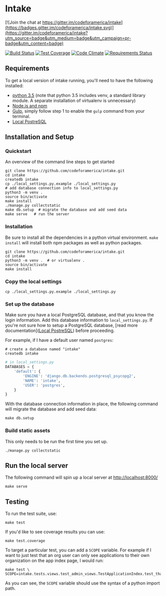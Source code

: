 # Intake

[![Join the chat at https://gitter.im/codeforamerica/intake](https://badges.gitter.im/codeforamerica/intake.svg)](https://gitter.im/codeforamerica/intake?utm_source=badge&utm_medium=badge&utm_campaign=pr-badge&utm_content=badge)

[![Build Status](https://travis-ci.org/codeforamerica/intake.svg?branch=master)](https://travis-ci.org/codeforamerica/intake) [![Test Coverage](https://codeclimate.com/github/codeforamerica/intake/badges/coverage.svg)](https://codeclimate.com/github/codeforamerica/intake/coverage) [![Code Climate](https://codeclimate.com/github/codeforamerica/intake/badges/gpa.svg)](https://codeclimate.com/github/codeforamerica/intake) 
[![Requirements Status](https://requires.io/github/codeforamerica/intake/requirements.svg?branch=master)](https://requires.io/github/codeforamerica/intake/requirements/?branch=master)

## Requirements
To get a local version of intake running, you'll need to have the following installed:
*   [python 3.5](https://github.com/codeforamerica/howto/blob/master/Python-Virtualenv.md) (note that python 3.5 includes venv, a standard library module. A separate installation of virtualenv is  unnecessary)
*   [Node.js and npm](https://github.com/codeforamerica/howto/blob/master/Node.js.md)
*   [Gulp](https://github.com/gulpjs/gulp/blob/master/docs/getting-started.md), simply follow step 1 to enable the `gulp` command from your terminal.
*   [Local PostreSQL](https://github.com/codeforamerica/howto/blob/master/PostgreSQL.md)

## Installation and Setup

### Quickstart

An overview of the command line steps to get started
```
git clone https://github.com/codeforamerica/intake.git
cd intake
createdb intake
cp ./local_settings.py.example ./local_settings.py
# add database connection info to local_settings.py
python3 -m venv .
source bin/activate
make install
./manage.py collectstatic
make db.setup  # migrate the database and add seed data
make serve   # run the server
```

### Installation

Be sure to install all the dependencies in a python virtual environment. `make install` will install both npm packages as well as python packages.

```
git clone https://github.com/codeforamerica/intake.git
cd intake
python3 -m venv .  # or virtualenv .
source bin/activate
make install
```

### Copy the local settings

```
cp ./local_settings.py.example ./local_settings.py
```


### Set up the database

Make sure you have a local PostgreSQL database, and that you know the login information. Add this database information to `local_settings.py`. If you're not sure how to setup a PostgreSQL database, [read more documentation]([Local PostreSQL](https://github.com/codeforamerica/howto/blob/master/PostgreSQL.md)) before proceeding.

For example, if I have a default user named `postgres`:

```
# create a database named "intake"
createdb intake
```

```python
# in local_settings.py
DATABASES = {
    'default': {
        'ENGINE': 'django.db.backends.postgresql_psycopg2',
        'NAME': 'intake',
        'USER': 'postgres',
    }
}
```


With the database connection information in place, the following command will migrate the database and add seed data:

```
make db.setup
```


### Build static assets

This only needs to be run the first time you set up.

```
./manage.py collectstatic
```

## Run the local server

The following command will spin up a local server at [http://localhost:8000/](http://localhost:8000/)

```
make serve
```

## Testing

To run the test suite, use:
```
make test
```


If you'd like to see coverage results you can use:
```
make test.coverage
```

To target a particular test, you can add a `SCOPE` variable. For example if I want to just test that an org user can only see applications to their own organization on the app index page, I would run:
```
make test \
SCOPE=intake.tests.views.test_admin_views.TestApplicationIndex.test_that_org_user_can_only_see_apps_to_own_org
```

As you can see, the `SCOPE` variable should use the syntax of a python import path.

